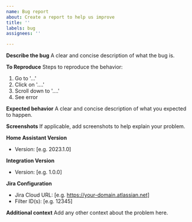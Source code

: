 ```yaml
---
name: Bug report
about: Create a report to help us improve
title: ''
labels: bug
assignees: ''

---
```


**Describe the bug**
A clear and concise description of what the bug is.

**To Reproduce**
Steps to reproduce the behavior:
1. Go to '...'
2. Click on '....'
3. Scroll down to '....'
4. See error

**Expected behavior**
A clear and concise description of what you expected to happen.

**Screenshots**
If applicable, add screenshots to help explain your problem.

**Home Assistant Version**
- Version: [e.g. 2023.1.0]

**Integration Version**
- Version: [e.g. 1.0.0]

**Jira Configuration**
- Jira Cloud URL: [e.g. https://your-domain.atlassian.net]
- Filter ID(s): [e.g. 12345]

**Additional context**
Add any other context about the problem here.

